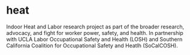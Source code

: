 # heat
Indoor Heat and Labor research project as part of the broader research, advocacy, and fight for worker power, safety, and health. In partnership with UCLA Labor Occupational Safety and Health (LOSH) and Southern California Coalition for Occupational Safety and Heatlh (SoCalCOSH). 
